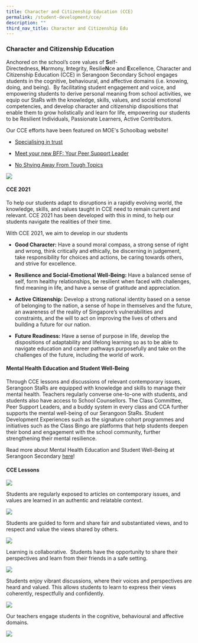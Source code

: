 ```yaml
---
title: Character and Citizenship Education (CCE)
permalink: /student-development/cce/
description: ""
third_nav_title: Character and Citizenship Edu
---
```

### Character and Citizenship Education

Anchored on the school’s core values of **S**elf-Directedness, **H**armony, **I**ntegrity, Resilie**N**ce and **E**xcellence, Character and Citizenship Education (CCE) in Serangoon Secondary School engages students in the cognitive, behavioural, and affective domains (i.e. knowing, doing, and being).  By facilitating student engagement and voice, and empowering students to derive personal meaning from school activities, we equip our StaRs with the knowledge, skills, values, and social emotional competencies, and develop character and citizenship dispositions that enable them to grow holistically and learn for life, empowering our students to be Resilient Individuals, Passionate Learners, Active Contributors.

Our CCE efforts have been featured on MOE's Schoolbag website!

*   [Specialising in trust](https://www.schoolbag.edu.sg/story/specialising-in-trust)  
    
*   [Meet your new BFF: Your Peer Support Leader](https://www.schoolbag.edu.sg/story/meet-your-new-bff-your-peer-support-leader)  
    
*   [No Shying Away From Tough Topics](https://www.schoolbag.edu.sg/story/no-shying-away-from-tough-topics)

![](/images/5pics%20cce.gif)


#### CCE 2021

To help our students adapt to disruptions in a rapidly evolving world, the knowledge, skills, and values taught in CCE need to remain current and relevant. CCE 2021 has been developed with this in mind, to help our students navigate the realities of their time.

With CCE 2021, we aim to develop in our students

*   **Good Character:** Have a sound moral compass, a strong sense of right and wrong, think critically and ethically, be discerning in judgement, take responsibility for choices and actions, be caring towards others, and strive for excellence.

  

*   **Resilience and Social-Emotional Well-Being:** Have a balanced sense of self, form healthy relationships, be resilient when faced with challenges, find meaning in life, and have a sense of gratitude and appreciation.

*   **Active Citizenship:** Develop a strong national identity based on a sense of belonging to the nation, a sense of hope in themselves and the future, an awareness of the reality of Singapore’s vulnerabilities and constraints, and the will to act on improving the lives of others and building a future for our nation.

*   **Future Readiness:** Have a sense of purpose in life, develop the dispositions of adaptability and lifelong learning so as to be able to navigate education and career pathways purposefully and take on the challenges of the future, including the world of work.

#### Mental Health Education and Student Well-Being

Through CCE lessons and discussions of relevant contemporary issues, Serangoon StaRs are equipped with knowledge and skills to manage their mental health. Teachers regularly converse one-to-one with students, and students also have access to School Counsellors. The Class Committee, Peer Support Leaders, and a buddy system in every class and CCA further supports the mental well-being of our Serangoon StaRs. Student Development Experiences such as the signature cohort programmes and initiatives such as the Class Bingo are platforms that help students deepen their bond and engagement with the school community, further strengthening their mental resilience.

Read more about Mental Health Education and Student Well-Being at Serangoon Secondary [here]((https://serangoonsec.moe.edu.sg/parents-n-students/latest-news/visit-by-ms-sun-xueling))!

#### CCE Lessons

![](/images/cce%20lesson%201-3.gif)

Students are regularly exposed to articles on contemporary issues, and values are learned in an authentic and relatable context.

![](/images/cce%20lesson%204.jpg)

Students are guided to form and share fair and substantiated views, and to respect and value the views shared by others.

![](/images/cce%20lesson%205-6.gif)

Learning is collaborative.  Students have the opportunity to share their perspectives and learn from their friends in a safe setting.

![](/images/cce%20lesson%207.jpg)

Students enjoy vibrant discussions, where their voices and perspectives are heard and valued. This allows students to learn to express their views coherently, respectfully and confidently.

![](/images/cce%20lesson%208-9.gif)

Our teachers engage students in the cognitive, behavioural and affective domains.

![](/images/cce%20lesson%2010.jpg)


